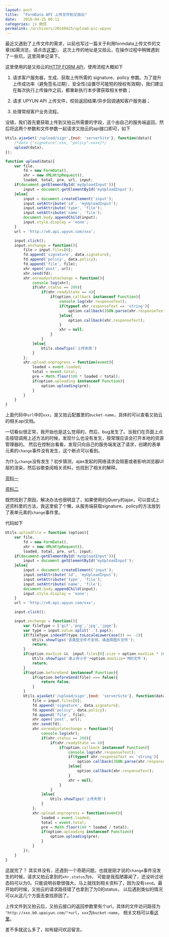 ```yaml
---
layout: post
title:  "FormData API 上传文件到又拍云"
date:   2016-04-25 00:11
categories: js 微信
permalink: /archivers/20160425/upload-pic-upyun
---
```


最近又遇到了上传文件的需求，以前也写过一篇关于利用formdata上传文件的文章(如需浏览，请点击[这里](http://yl2014.github.io/archivers/20160308/async-js-file-upload))，
这次上传的地址是又拍云，在操作过程中稍微遇到了一些坑，这里简单记录下。

这里使用的是又拍云的[HTTP FORM API](http://docs.upyun.com/api/form_api/)，使用流程大概如下

1. 请求客户服务器，生成、获取上传所需的 signature、policy 参数。为了提升上传成功率（避免签名过期）、安全性(设置尽可能短的授权有效期)，我们建议在每次执行上传操作之前，都重新执行本步骤获取相关参数；

2. 请求 UPYUN API 上传文件，校验返回结果/异步回调通知客户服务器；

3. 处理常规客户业务流程。

没错，我们首先要获取上传到又拍云所需要的字段，这个由自己的服务端返回，然后将这两个参数和文件参数一起请求又拍云的api接口即可，如下

```javascript
Utils.ajaxGet('/upload/sign',{mod: 'serverSite'}, function(data){
    /*data {"signature":xxx, "policy":xxxx}*/
    upload(data);
});

function upload(data){
    var file,
        fd = new FormData(),
        xhr = new XMLHttpRequest(),
        loaded, total, pre, url, input;
    if(document.getElementById('myUploadInput')){
        input = document.getElementById('myUploadInput');
    }else{
        input = document.createElement('input');
        input.setAttribute('id', 'myUploadInput');
        input.setAttribute('type', 'file');
        input.setAttribute('name', 'file');
        document.body.appendChild(input);
        input.style.display = 'none';
    }
    url = 'http://v0.api.upyun.com/xxx';

    input.click();
    input.onchange = function(){
        file = input.files[0];
        fd.append('signature', data.signature);
        fd.append('policy', data.policy);
        fd.append('file', file);
        xhr.open('post', url);
        xhr.send(fd);
        xhr.onreadystatechange = function(){
            console.log(xhr);
            if(xhr.status == 200){
                if(xhr.readyState == 4){
                    if(option.callback instanceof Function){
                        console.log(xhr.responseText);
                        if(typeof xhr.responseText == 'string'){
                            option.callback(JSON.parse(xhr.responseText))
                        }else{
                            option.callback(xhr.responseText);
                        }
                        xhr = null;
                    }
                }
            }else{
                Utils.showTips('上传失败')
            }
        };
        xhr.upload.onprogress = function(event){
            loaded = event.loaded;
            total = event.total;
            pre = Math.floor(100 * loaded / total);
            if(option.uploading instanceof Function){
                option.uploading(pre);
            }
        }
    }
}
```

上面代码中`url`中的`xxx`，是又拍云配置里的`bucket-name`，具体的可以查看又拍云的相关api文档。

一切看似很正常，我开始也是这么觉得的，然后，bug发生了。当我们在页面上点击按钮调用上述方法的时候，发现什么也没有发生，按常理应该会打开本地的资源管理器的。
然后在控制台看看，发现只向自己的服务端发送了请求，创建的表单元素的`change`事件没有发生，这个断点可以看到。

为什么`change`没有发生？初步猜测，ajax发起的网络请求会阻塞或者影响浏览器UI层的渲染，然后谷歌查阅相关资料，也找到了相关的解释。

[资料一](http://greengerong.com/blog/2015/10/27/javascript-single-thread-and-browser-event-loop/)

[资料二](http://www.cnblogs.com/lvdabao/p/3744030.html)

既然找到了原因，解决办法也很明显了，如果使用的jQuery的ajax，可以尝试上述资料里的方法，我这里偷了个懒，从服务端获取signature、policy的方法放到了表单元素的`change`事件里。

代码如下

```javascript
Utils.uploadFile = function (option){
    var file,
        fd = new FormData(),
        xhr = new XMLHttpRequest(),
        loaded, total, pre, url, input;
    if(document.getElementById('myUploadInput')){
        input = document.getElementById('myUploadInput');
    }else{
        input = document.createElement('input');
        input.setAttribute('id', 'myUploadInput');
        input.setAttribute('type', 'file');
        input.setAttribute('name', 'file');
        document.body.appendChild(input);
        input.style.display = 'none';
    }
    url = 'http://v0.api.upyun.com/xxx';

    input.click();

    input.onchange = function(){
        var fileType = ['gif','png','jpg','jpge'];
        var type = input.value.split('.').pop();
        if(fileType.indexOf(type.toLocaleLowerCase()) == -1){
            Utils.showTips('该类型文件不支持，请选择图片文件');
            return;
        }
        if(option.maxSize &&  input.files[0].size > option.maxSize * 1024 * 1024){
            Utils.showTips('请上传小于'+option.maxSize+'M的文件');
            return;
        }
        if(option.beforeSend instanceof Function){
            if(option.beforeSend(file) === false){
                return false;
            }
        }
        Utils.ajaxGet('/upload/sign',{mod: 'serverSite'}, function(data){
            file = input.files[0];
            fd.append('signature', data.signature);
            fd.append('policy', data.policy);
            fd.append('file', file);
            xhr.open('post', url);
            xhr.send(fd);
            xhr.onreadystatechange = function(){
                console.log(xhr);
                if(xhr.status == 200){
                    if(xhr.readyState == 4){
                        if(option.callback instanceof Function){
                            console.log(xhr.responseText);
                            if(typeof xhr.responseText == 'string'){
                                option.callback(JSON.parse(xhr.responseText))
                            }else{
                                option.callback(xhr.responseText);
                            }
                            xhr = null;
                        }
                    }
                }else{
                    Utils.showTips('上传失败')
                }
            };
            xhr.upload.onprogress = function(event){
                loaded = event.loaded;
                total = event.total;
                pre = Math.floor(100 * loaded / total);
                if(option.uploading instanceof Function){
                    option.uploading(pre);
                }
            }
        });
    }
}
```

这就完了？ 其实并没有，还遇到一个奇葩问题，也就是刚才说的`change`事件没发生的时候，请求又拍云拿到的`xhr.status`为`0`，
可能是我孤陋寡闻了，还没听过状态码可以为0。只能说明谷歌很强大，马上就找到相关资料了，因为没有`send`。最开始的时候，又拍云的请求路径错了也拿到了为0的status，
以后遇到类似的情况可以从这几个方面去查找原因了。

上传文件到又拍云后，又拍云接口的返回参数里有个url，具体的文件访问路径为 `"http://xxx.b0.upaiyun.com/"+url`，`xxx`为`bucket-name`，
相关文档可以看[这里](http://docs.upyun.com/guide/#_4)。

差不多就这么多了，如有疑问欢迎留言。

